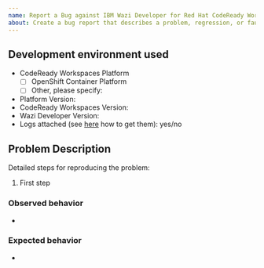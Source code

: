 ```yaml
---
name: Report a Bug against IBM Wazi Developer for Red Hat CodeReady Workspaces
about: Create a bug report that describes a problem, regression, or faulty behavior
---
```


<!-- Search for existing issues and avoid duplication.

Before filing a bug check here if this is already a documented or known issue:

- Check the documentation's Known Issues and Troubleshooting pages: <https://www.ibm.com/support/knowledgecenter/SSCH39>
- Check the Open and Closed issues list in this GitHub repository: <https://github.com/ibm/wazi-codeready-workspaces/issues>
- If this is a problem with Red Hat&reg; CodeReady Workspaces then check and file a bug here, please: <https://issues.redhat.com/browse/CRW>

 -->

<!-- Describe your envionment and the observed bug. -->

## Development environment used

- CodeReady Workspaces Platform
  - [ ] OpenShift Container Platform
  - [ ] Other, please specify:
- Platform Version:
- CodeReady Workspaces Version:
- Wazi Developer Version:
- Logs attached (see [here](https://ibm.github.io/zopeneditor-about/Docs/knownissues.html) how to get them): yes/no

## Problem Description

Detailed steps for reproducing the problem:

1. First step

### Observed behavior

-

### Expected behavior

-
